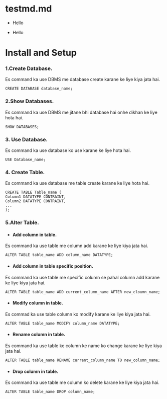 # testmd.md

- Hello
* Hello

# Install and Setup

### 1.Create Database.

Es command ka use DBMS me database create karane ke liye kiya jata hai.
~~~
CREATE DATABASE database_name;
~~~


### 2.Show Databases.

Es command ka use DBMS me jitane bhi database hai onhe dikhan ke liye hota hai.
~~~
SHOW DATABASES;
~~~

### 3. Use Database.

Es command ka use database ko use karane ke liye hota hai.
~~~
USE Database_name;
~~~

### 4. Create Table.

Es command ka use database me table create karane ke liye hota hai.
~~~
CREATE TABLE Table_name (
Column1 DATATYPE CONTRAINT,
Column2 DATATYPE CONTRAINT,
...
);
~~~

### 5.Alter Table.

- #### Add column in table.

Es command ka use table me column add karane ke liye kiya jata hai.
~~~
ALTER TABLE table_name ADD column_name DATATYPE;
~~~

- #### Add column in table specific position.

Es command ka use table me specific column se pahal column add karane ke liye kiya jata hai.
~~~
ALTER TABLE table_name ADD current_column_name AFTER new_cloumn_name;
~~~

- #### Modify column in table.

Es commad ka use table column ko modify karane ke liye kiya jata hai.
~~~
ALTER TABLE table_name MODIFY column_name DATATYPE;
~~~

- #### Rename column in table.

Es command ka use table ke  column ke name ko change karane ke liye kiya jata hai.
~~~
ALTER TABLE table_name RENAME current_column_name TO new_column_name;
~~~

- #### Drop column in table.

Es command ka use table me column ko delete karane ke liye kiya jata hai.
~~~
ALTER TABLE table_name DROP column_name;
~~~
